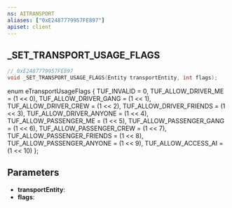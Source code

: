 ```yaml
---
ns: AITRANSPORT
aliases: ["0xE2487779957FE897"]
apiset: client
---
```

## _SET_TRANSPORT_USAGE_FLAGS

```c
// 0xE2487779957FE897
void _SET_TRANSPORT_USAGE_FLAGS(Entity transportEntity, int flags);
```

enum eTransportUsageFlags
{
	TUF_INVALID = 0,
	TUF_ALLOW_DRIVER_ME = (1 << 0),
	TUF_ALLOW_DRIVER_GANG = (1 << 1),
	TUF_ALLOW_DRIVER_CREW = (1 << 2),
	TUF_ALLOW_DRIVER_FRIENDS = (1 << 3),
	TUF_ALLOW_DRIVER_ANYONE = (1 << 4),
	TUF_ALLOW_PASSENGER_ME = (1 << 5),
	TUF_ALLOW_PASSENGER_GANG = (1 << 6),
	TUF_ALLOW_PASSENGER_CREW = (1 << 7),
	TUF_ALLOW_PASSENGER_FRIENDS = (1 << 8),
	TUF_ALLOW_PASSENGER_ANYONE = (1 << 9),
	TUF_ALLOW_ACCESS_AI = (1 << 10)
};

## Parameters
* **transportEntity**:
* **flags**: